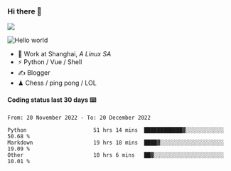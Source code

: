 ### Hi there 👋
![](https://komarev.com/ghpvc/?username=Xuhandsome)


<img src="https://github-readme-stats.vercel.app/api?username=XuHandsome&show_icons=true&theme=merko" alt="Hello world">

<br/>

- 🍻  Work at Shanghai, _A Linux SA_
- ⚡  Python / Vue / Shell
- ✍️  Blogger
- ♟  Chess / ping pong / LOL

#### Coding status last 30 days ⌨️

<!--START_SECTION:waka-->

```text
From: 20 November 2022 - To: 20 December 2022

Python                     51 hrs 14 mins  ████████████▓░░░░░░░░░░░░   50.68 %
Markdown                   19 hrs 18 mins  ████▓░░░░░░░░░░░░░░░░░░░░   19.09 %
Other                      10 hrs 6 mins   ██▓░░░░░░░░░░░░░░░░░░░░░░   10.01 %
```

<!--END_SECTION:waka-->

